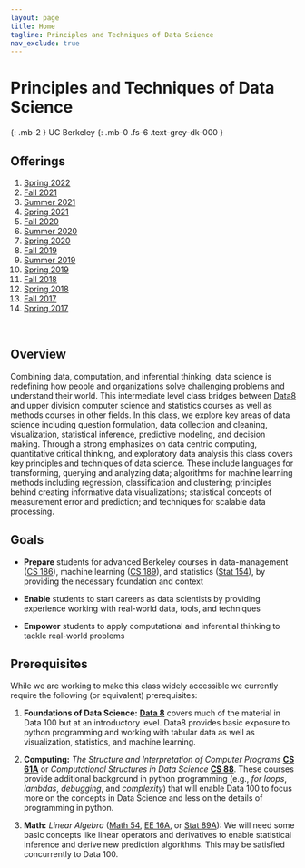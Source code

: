 ```yaml
---
layout: page
title: Home
tagline: Principles and Techniques of Data Science
nav_exclude: true
---
```


# Principles and Techniques of Data Science
{: .mb-2 }
UC Berkeley
{: .mb-0 .fs-6 .text-grey-dk-000 }

## Offerings
1. [Spring 2022](sp22)
1. [Fall 2021](fa21)
1. [Summer 2021](su21)
1. [Spring 2021](sp21)
1. [Fall 2020](fa20)
1. [Summer 2020](su20)
1. [Spring 2020](sp20)
1. [Fall 2019](fa19)
1. [Summer 2019](su19)
1. [Spring 2019](sp19)
1. [Fall 2018](fa18)
1. [Spring 2018](sp18)
1. [Fall 2017](fa17)
1. [Spring 2017](sp17)

<br>

## Overview

Combining data, computation, and inferential thinking, data science is redefining how people and organizations solve challenging problems and understand their world.
This intermediate level class bridges between [Data8](http://data8.org/) and upper division computer science and statistics courses as well as methods courses in other fields.
In this class, we explore key areas of data science including question formulation, data collection and cleaning, visualization, statistical inference, predictive modeling, and decision making.​
Through a strong emphasizes on data centric computing, quantitative critical thinking, and exploratory data analysis this class covers key principles and techniques of data science.
These include languages for transforming, querying and analyzing data; algorithms for machine learning methods including regression, classification and clustering; principles behind creating informative data visualizations; statistical concepts of measurement error and prediction; and techniques for scalable data processing.

## Goals

- **Prepare** students for advanced Berkeley courses in data-management ([CS 186](http://www.cs186berkeley.net)), machine learning ([CS 189](https://people.eecs.berkeley.edu/~jrs/189/)), and statistics ([Stat 154](http://www.stat.berkeley.edu/~rabbee/s154/)), by providing the necessary foundation and context

- **Enable** students to start careers as data scientists by providing experience working with real-world data, tools, and techniques

- **Empower** students to apply computational and inferential thinking to tackle real-world problems

## Prerequisites

While we are working to make this class widely accessible we currently require the following (or equivalent) prerequisites:

1. **Foundations of Data Science:** [**Data 8**](http://data8.org/) covers much of the material in Data 100 but at an introductory level. Data8 provides basic exposure to python programming and working with tabular data as well as visualization, statistics, and machine learning.

1. **Computing:** _The Structure and Interpretation of Computer Programs_ [**CS 61A**](http://cs61a.org) or _Computational Structures in Data Science_ [**CS 88**](http://cs88-website.github.io). These courses provide additional background in python programming (e.g., _for loops_, _lambdas_, _debugging_, and _complexity_) that will enable Data 100 to focus more on the concepts in Data Science and less on the details of programming in python.

1. **Math:** _Linear Algebra_ ([Math 54](https://math.berkeley.edu/~nadler/54fall2017.html), [EE 16A](http://inst.eecs.berkeley.edu/~ee16a/), or [Stat 89A](https://stat89a.com/)): We will need some basic concepts like linear operators and derivatives to enable statistical inference and derive new prediction algorithms. This may be satisfied concurrently to Data 100.
